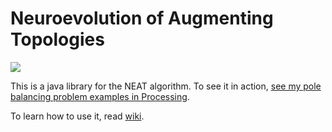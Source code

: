 # Neuroevolution of Augmenting Topologies

[![](https://img.shields.io/badge/version-1.0-blue.svg)](https://github.com/tesladodger/NEAT/releases/latest)

This is a java library for the NEAT algorithm. To see it in action, 
[see my pole balancing problem examples in Processing](https://github.com/tesladodger/PoleBalancingProblem_NEAT).


To learn how to use it, read [wiki](https://github.com/tesladodger/NEAT/wiki).
